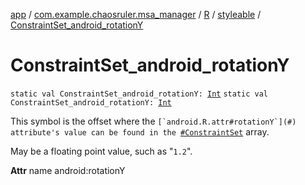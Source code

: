 [app](../../../index.md) / [com.example.chaosruler.msa_manager](../../index.md) / [R](../index.md) / [styleable](index.md) / [ConstraintSet_android_rotationY](.)

# ConstraintSet_android_rotationY

`static val ConstraintSet_android_rotationY: `[`Int`](https://kotlinlang.org/api/latest/jvm/stdlib/kotlin/-int/index.html)
`static val ConstraintSet_android_rotationY: `[`Int`](https://kotlinlang.org/api/latest/jvm/stdlib/kotlin/-int/index.html)

This symbol is the offset where the ``[`android.R.attr#rotationY`](#) attribute's value can be found in the ``[`#ConstraintSet`](-constraint-set.md) array.

May be a floating point value, such as "`1.2`".

**Attr**
name android:rotationY


